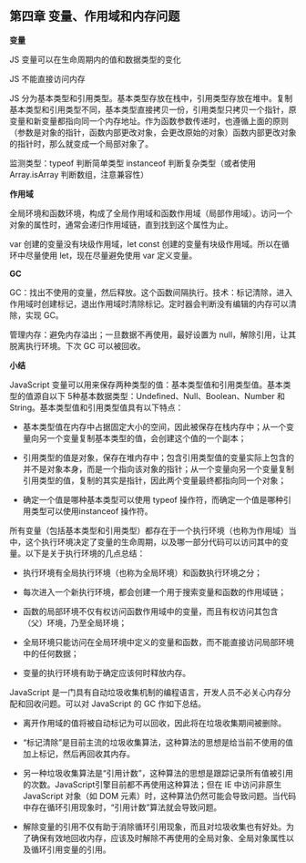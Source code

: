 ## 第四章 变量、作用域和内存问题 

**变量**

JS 变量可以在生命周期内的值和数据类型的变化

JS 不能直接访问内存

JS 分为基本类型和引用类型。基本类型存放在栈中，引用类型存放在堆中。复制基本类型和引用类型不同，基本类型直接拷贝一份，引用类型只拷贝一个指针，原变量和新变量都指向同一个内存地址。作为函数参数传递时，也遵循上面的原则（参数是对象的指针，函数内部更改对象，会更改原始的对象）函数内部更改对象的指针时，那么就变成一个局部对象了。

监测类型：typeof 判断简单类型 instanceof 判断复杂类型（或者使用 Array.isArray 判断数组，注意兼容性）

**作用域**

全局环境和函数环境，构成了全局作用域和函数作用域（局部作用域）。访问一个对象的属性时，通常会递归作用域链，直到找到这个属性为止。

var 创建的变量没有块级作用域，let const 创建的变量有块级作用域。所以在循环中尽量使用 let，现在尽量避免使用 var 定义变量。

**GC**

GC：找出不使用的变量，然后释放。这个函数间隔执行。技术：标记清除，进入作用域时创建标记，退出作用域时清除标记。定时器会判断没有编辑的内存可以清除，实现 GC。

管理内存：避免内存溢出；一旦数据不再使用，最好设置为 null，解除引用，让其脱离执行环境。下次 GC 可以被回收。

**小结**

JavaScript 变量可以用来保存两种类型的值：基本类型值和引用类型值。基本类型的值源自以下 5种基本数据类型：Undefined、Null、Boolean、Number 和 String。基本类型值和引用类型值具有以下特点：

- 基本类型值在内存中占据固定大小的空间，因此被保存在栈内存中；从一个变量向另一个变量复制基本类型的值，会创建这个值的一个副本；

- 引用类型的值是对象，保存在堆内存中；包含引用类型值的变量实际上包含的并不是对象本身，而是一个指向该对象的指针；从一个变量向另一个变量复制引用类型的值，复制的其实是指针，因此两个变量最终都指向同一个对象；


- 确定一个值是哪种基本类型可以使用 typeof 操作符，而确定一个值是哪种引用类型可以使用instanceof 操作符。

所有变量（包括基本类型和引用类型）都存在于一个执行环境（也称为作用域）当中，这个执行环境决定了变量的生命周期，以及哪一部分代码可以访问其中的变量。以下是关于执行环境的几点总结：

- 执行环境有全局执行环境（也称为全局环境）和函数执行环境之分；

- 每次进入一个新执行环境，都会创建一个用于搜索变量和函数的作用域链；

- 函数的局部环境不仅有权访问函数作用域中的变量，而且有权访问其包含（父）环境，乃至全局环境；

- 全局环境只能访问在全局环境中定义的变量和函数，而不能直接访问局部环境中的任何数据；

- 变量的执行环境有助于确定应该何时释放内存。

JavaScript 是一门具有自动垃圾收集机制的编程语言，开发人员不必关心内存分配和回收问题。可以对 JavaScript 的 GC 作如下总结。

- 离开作用域的值将被自动标记为可以回收，因此将在垃圾收集期间被删除。

- “标记清除”是目前主流的垃圾收集算法，这种算法的思想是给当前不使用的值加上标记，然后再回收其内存。

- 另一种垃圾收集算法是“引用计数”，这种算法的思想是跟踪记录所有值被引用的次数。JavaScript引擎目前都不再使用这种算法；但在 IE 中访问非原生 JavaScript 对象（如 DOM 元素）时，这种算法仍然可能会导致问题。当代码中存在循环引用现象时，“引用计数”算法就会导致问题。

- 解除变量的引用不仅有助于消除循环引用现象，而且对垃圾收集也有好处。为了确保有效地回收内存，应该及时解除不再使用的全局对象、全局对象属性以及循环引用变量的引用。